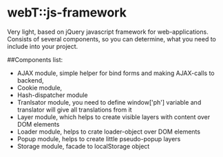 # webT::js-framework

Very light, based on jQuery javascript framework for web-applications.
Consists of several components, so you can determine, what you need to include into your project.

##Components list:
* AJAX module, simple helper for bind forms and making AJAX-calls to backend,
* Cookie module,
* Hash-dispatcher module
* Tranlsator module, you need to define window['ph'] variable and translator will give all translations from it
* Layer module, which helps to create visible layers with content over DOM elements
* Loader module, helps to crate loader-object over DOM elements
* Popup module, helps to create little pseudo-popup layers
* Storage module, facade to localStorage object 
